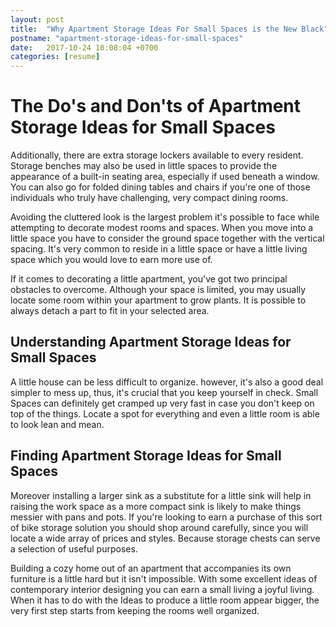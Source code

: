 ```yaml
---
layout: post
title:  "Why Apartment Storage Ideas For Small Spaces is the New Black"
postname: "apartment-storage-ideas-for-small-spaces"
date:   2017-10-24 10:08:04 +0700
categories: [resume]
---
```

 The Do's and Don'ts of Apartment Storage Ideas for Small Spaces 
=================================================================

Additionally, there are extra storage lockers available to every resident. Storage benches may also be used in little spaces to provide the appearance of a built-in seating area, especially if used beneath a window. You can also go for folded dining tables and chairs if you're one of those individuals who truly have challenging, very compact dining rooms.

Avoiding the cluttered look is the largest problem it's possible to face while attempting to decorate modest rooms and spaces. When you move into a little space you have to consider the ground space together with the vertical spacing. It's very common to reside in a little space or have a little living space which you would love to earn more use of.

If it comes to decorating a little apartment, you've got two principal obstacles to overcome. Although your space is limited, you may usually locate some room within your apartment to grow plants. It is possible to always detach a part to fit in your selected area.

Understanding Apartment Storage Ideas for Small Spaces 
-------------------------------------------------------

A little house can be less difficult to organize. however, it's also a good deal simpler to mess up, thus, it's crucial that you keep yourself in check. Small Spaces can definitely get cramped up very fast in case you don't keep on top of the things. Locate a spot for everything and even a little room is able to look lean and mean.

 Finding Apartment Storage Ideas for Small Spaces 
--------------------------------------------------

Moreover installing a larger sink as a substitute for a little sink will help in raising the work space as a more compact sink is likely to make things messier with pans and pots. If you're looking to earn a purchase of this sort of bike storage solution you should shop around carefully, since you will locate a wide array of prices and styles. Because storage chests can serve a selection of useful purposes.

Building a cozy home out of an apartment that accompanies its own furniture is a little hard but it isn't impossible. With some excellent ideas of contemporary interior designing you can earn a small living a joyful living. When it has to do with the Ideas to produce a little room appear bigger, the very first step starts from keeping the rooms well organized.
